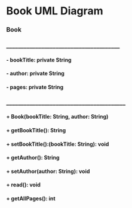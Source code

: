 # Book UML Diagram

### Book
### _______________________________________
#### - bookTitle: private String
#### - author: private String
#### - pages: private String
### _________________________________________
#### + Book(bookTitle: String, author: String)
#### + getBookTitle(): String
#### + setBookTitle():(bookTitle: String): void
#### + getAuthor(): String
#### + setAuthor(author: String): void
#### + read(): void
#### + getAllPages(): int